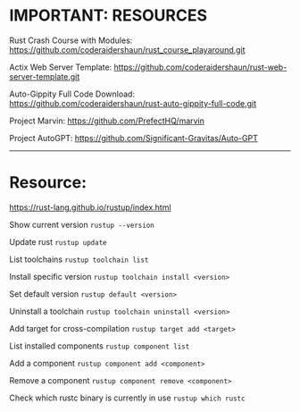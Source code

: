 # IMPORTANT: RESOURCES

Rust Crash Course with Modules: 
https://github.com/coderaidershaun/rust_course_playaround.git

Actix Web Server Template: 
https://github.com/coderaidershaun/rust-web-server-template.git

Auto-Gippity Full Code Download:
https://github.com/coderaidershaun/rust-auto-gippity-full-code.git

Project Marvin:
https://github.com/PrefectHQ/marvin

Project AutoGPT:
https://github.com/Significant-Gravitas/Auto-GPT

---
# Resource: 
https://rust-lang.github.io/rustup/index.html

Show current version
`rustup --version `

Update rust
`rustup update`

List toolchains
`rustup toolchain list`

Install specific version
`rustup toolchain install <version>`

Set default version
`rustup default <version>`

Uninstall a toolchain
`rustup toolchain uninstall <version>`

Add target for cross-compilation
`rustup target add <target>`

List installed components
`rustup component list`

Add a component
`rustup component add <component>`

Remove a component
`rustup component remove <component>`

Check which rustc binary is currently in use
`rustup which rustc`
